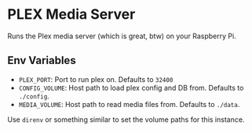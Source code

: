 # PLEX Media Server

Runs the Plex media server (which is great, btw) on your Raspberry Pi.

## Env Variables

* `PLEX_PORT`: Port to run plex on.  Defaults to `32400`
* `CONFIG_VOLUME`: Host path to load plex config and DB from. Defaults to `./config`.
* `MEDIA_VOLUME`: Host path to read media files from.  Defaults to `./data`.

Use `direnv` or something similar to set the volume paths for this instance.


